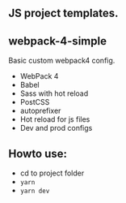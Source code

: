 JS project templates.
------

webpack-4-simple
------
Basic custom webpack4 config.

+ WebPack 4
+ Babel
+ Sass with hot reload
+ PostCSS
+ autoprefixer
+ Hot reload for js files
+ Dev and prod configs

Howto use:
------

+ cd to project folder
+ ``yarn``
+ ``yarn dev``